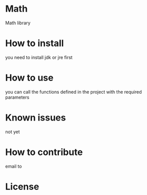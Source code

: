 # Math
Math library

# How to install
you need to install jdk or jre first

# How to use
you can call the functions defined in the project with the required parameters

# Known issues
not yet

# How to contribute
email to 

# License
